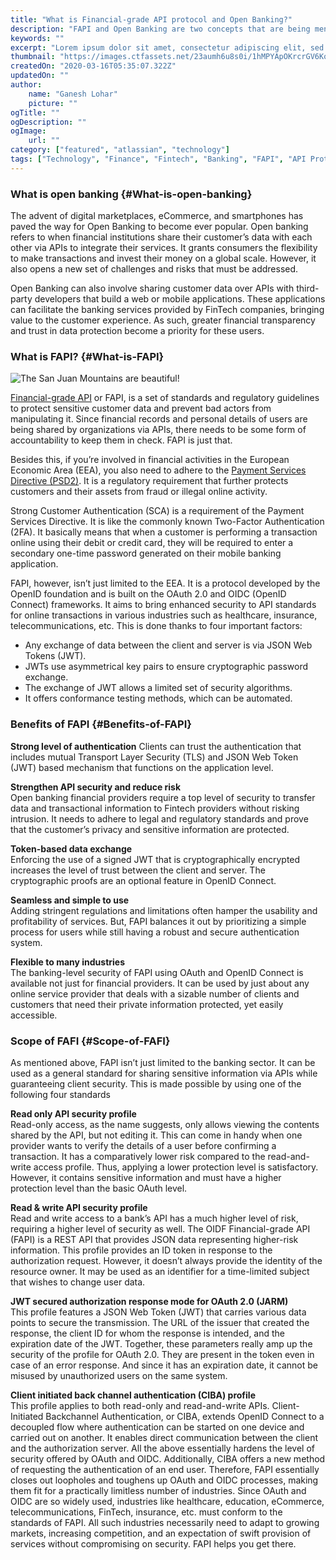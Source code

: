 ```yaml
---
title: "What is Financial-grade API protocol and Open Banking?"
description: "FAPI and Open Banking are two concepts that are being mentioned increasingly in the online financial discourse. You’ll often find these terms used in the same sentence. But what exactly is FAPI and why is it important? What does it have to do with Open Banking? Let’s have a look."
keywords: ""
excerpt: "Lorem ipsum dolor sit amet, consectetur adipiscing elit, sed do eiusmod tempor incididunt ut labore et dolore magna aliqua. Praesent elementum facilisis leo vel fringilla est ullamcorper eget. At imperdiet dui accumsan sit amet nulla facilities morbi tempus."
thumbnail: "https://images.ctfassets.net/23aumh6u8s0i/1hMPYApOKrcrGV6Koi2Ekt/041eb09b09ae149d3d497beae72ee221/Introducing_Auth0_Actions02A.png"
createdOn: "2020-03-16T05:35:07.322Z"
updatedOn: ""
author:
    name: "Ganesh Lohar"
    picture: ""
ogTitle: ""
ogDescription: ""
ogImage:
    url: ""
category: ["featured", "atlassian", "technology"]
tags: ["Technology", "Finance", "Fintech", "Banking", "FAPI", "API Protocol"]
---
```


### What is open banking {#What-is-open-banking}

The advent of digital marketplaces, eCommerce, and smartphones has paved the way for Open Banking to become ever popular. Open banking refers to when financial institutions share their customer’s data with each other via APIs to integrate their services. It grants consumers the flexibility to make transactions and invest their money on a global scale. However, it also opens a new set of challenges and risks that must be addressed.

Open Banking can also involve sharing customer data over APIs with third-party developers that build a web or mobile applications. These applications can facilitate the banking services provided by FinTech companies, bringing value to the customer experience. As such, greater financial transparency and trust in data protection become a priority for these users.

### What is FAPI? {#What-is-FAPI}

![The San Juan Mountains are beautiful!](https://images.ctfassets.net/23aumh6u8s0i/6hQzZDLgIXjcNVRrq0VNPO/8a076709ee64de9d284feac05554e0c2/ciam-hero-image)

[Financial-grade API](https://www.example.com) or FAPI, is a set of standards and regulatory guidelines to protect sensitive customer data and prevent bad actors from manipulating it. Since financial records and personal details of users are being shared by organizations via APIs, there needs to be some form of accountability to keep them in check. FAPI is just that.

Besides this, if you’re involved in financial activities in the European Economic Area (EEA), you also need to adhere to the [Payment Services Directive (PSD2)](https://www.example.com). It is a regulatory requirement that further protects customers and their assets from fraud or illegal online activity.

Strong Customer Authentication (SCA) is a requirement of the Payment Services Directive. It is like the commonly known Two-Factor Authentication (2FA). It basically means that when a customer is performing a transaction online using their debit or credit card, they will be required to enter a secondary one-time password generated on their mobile banking application.

FAPI, however, isn’t just limited to the EEA. It is a protocol developed by the OpenID foundation and is built on the OAuth 2.0 and OIDC (OpenID Connect) frameworks. It aims to bring enhanced security to API standards for online transactions in various industries such as healthcare, insurance, telecommunications, etc. This is done thanks to four important factors:

-   Any exchange of data between the client and server is via JSON Web Tokens (JWT).
-   JWTs use asymmetrical key pairs to ensure cryptographic password exchange.
-   The exchange of JWT allows a limited set of security algorithms.
-   It offers conformance testing methods, which can be automated.

### Benefits of FAPI {#Benefits-of-FAPI}

**Strong level of authentication**
Clients can trust the authentication that includes mutual Transport Layer Security (TLS) and JSON Web Token (JWT) based mechanism that functions on the application level.

**Strengthen API security and reduce risk**  
Open banking financial providers require a top level of security to transfer data and transactional information to Fintech providers without risking intrusion. It needs to adhere to legal and regulatory standards and prove that the customer’s privacy and sensitive information are protected.

**Token-based data exchange**  
Enforcing the use of a signed JWT that is cryptographically encrypted increases the level of trust between the client and server. The cryptographic proofs are an optional feature in OpenID Connect.

**Seamless and simple to use**  
Adding stringent regulations and limitations often hamper the usability and profitability of services. But, FAPI balances it out by prioritizing a simple process for users while still having a robust and secure authentication system.

**Flexible to many industries**  
The banking-level security of FAPI using OAuth and OpenID Connect is available not just for financial providers. It can be used by just about any online service provider that deals with a sizable number of clients and customers that need their private information protected, yet easily accessible.

### Scope of FAFI {#Scope-of-FAFI}

As mentioned above, FAPI isn’t just limited to the banking sector. It can be used as a general standard for sharing sensitive information via APIs while guaranteeing client security. This is made possible by using one of the following four standards

**Read only API security profile**  
Read-only access, as the name suggests, only allows viewing the contents shared by the API, but not editing it. This can come in handy when one provider wants to verify the details of a user before confirming a transaction. It has a comparatively lower risk compared to the read-and-write access profile. Thus, applying a lower protection level is satisfactory. However, it contains sensitive information and must have a higher protection level than the basic OAuth level.

**Read & write API security profile**  
Read and write access to a bank’s API has a much higher level of risk, requiring a higher level of security as well. The OIDF Financial-grade API (FAPI) is a REST API that provides JSON data representing higher-risk information. This profile provides an ID token in response to the authorization request. However, it doesn’t always provide the identity of the resource owner. It may be used as an identifier for a time-limited subject that wishes to change user data.

**JWT secured authorization response mode for OAuth 2.0 (JARM)**  
 This profile features a JSON Web Token (JWT) that carries various data points to secure the transmission. The URL of the issuer that created the response, the client ID for whom the response is intended, and the expiration date of the JWT. Together, these parameters really amp up the security of the profile for OAuth 2.0. They are present in the token even in case of an error response. And since it has an expiration date, it cannot be misused by unauthorized users on the same system.

**Client initiated back channel authentication (CIBA) profile**  
This profile applies to both read-only and read-and-write APIs. Client-Initiated Backchannel Authentication, or CIBA, extends OpenID Connect to a decoupled flow where authentication can be started on one device and carried out on another. It enables direct communication between the client and the authorization server. All the above essentially hardens the level of security offered by OAuth and OIDC. Additionally, CIBA offers a new method of requesting the authentication of an end user. Therefore, FAPI essentially closes out loopholes and toughens up OAuth and OIDC processes, making them fit for a practically limitless number of industries. Since OAuth and OIDC are so widely used, industries like healthcare, education, eCommerce, telecommunications, FinTech, insurance, etc. must conform to the standards of FAPI. All such industries necessarily need to adapt to growing markets, increasing competition, and an expectation of swift provision of services without compromising on security. FAPI helps you get there.
